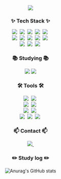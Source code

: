 <!--타이틀 부분-->
<div align="center">
  <img src="https://github.com/chohaming/chohaming/assets/122458809/2e81116d-5350-4b58-af78-730e50cef057" />
</div>

<!--내용 부분-->
<h3 align="center">✨ Tech Stack ✨</h3>
<div align="center">
  <img src="https://img.shields.io/badge/amazonwebservices-ff9900.svg?style=for-the-badge&logo=amazonwebservices&logoColor=232F3E" />&nbsp
  <img src="https://img.shields.io/badge/apacheairflow-29F1FB.svg?style=for-the-badge&logo=apacheairflow&logoColor=232F3E" />&nbsp
  <img src="https://img.shields.io/badge/GitActions-000000.svg?style=for-the-badge&logo=githubactions&logoColor=2088FF" />&nbsp
  <img src="https://img.shields.io/badge/ubuntu-AEAAAA.svg?style=for-the-badge&logo=ubuntu&logoColor=E95420" />&nbsp
  <img src="https://img.shields.io/badge/linux-FCC624.svg?style=for-the-badge&logo=linux&logoColor=000000" />&nbsp
</div>

<div align="center">
  <img src="https://img.shields.io/badge/python-3670A0?style=for-the-badge&logo=python&logoColor=ffdd54" />&nbsp
  <img src="https://img.shields.io/badge/dart-13AFF0.svg?style=for-the-badge&logo=dart&logoColor=0175C2" />&nbsp
  <img src="https://img.shields.io/badge/javascript-F7DF1E.svg?style=for-the-badge&logo=javascript&logoColor=20232a" />&nbsp
  <img src="https://img.shields.io/badge/html5-E34F26.svg?style=for-the-badge&logo=html5&logoColor=white" />&nbsp
  <img src="https://img.shields.io/badge/css3-1572B6.svg?style=for-the-badge&logo=css3&logoColor=white" />&nbsp
</div>

<div align="center">
  <img src="https://img.shields.io/badge/pandas-150458.svg?style=for-the-badge&logo=pandas&logoColor=white" />&nbsp
  <img src="https://img.shields.io/badge/numpy-4d77cf.svg?style=for-the-badge&logo=numpy&logoColor=white" />&nbsp
  <img src="https://img.shields.io/badge/Matplotlib-11557c.svg?style=for-the-badge&logo=Matplotlib&logoColor=white" />&nbsp
</div>


<h3 align="center">📚 Studying 📚</h3>
<div align="center">
  <img src="https://img.shields.io/badge/Flutter-527fff.svg?style=for-the-badge&logo=Flutter&logoColor=02569B" />
  <img src="https://img.shields.io/badge/react-20232a.svg?style=for-the-badge&logo=react&logoColor=61DAFB" />
</div>

<h3 align="center">🛠 Tools 🛠</h3>
<div align="center">
  <img src="https://img.shields.io/badge/git-F05033.svg?style=for-the-badge&logo=git&logoColor=white" />&nbsp
  <img src="https://img.shields.io/badge/github-181717.svg?style=for-the-badge&logo=github&logoColor=white" />&nbsp
</div>

<div align="center">
  <img src="https://img.shields.io/badge/VSCode-2C2C32.svg?style=for-the-badge&logo=visual-studio-code&logoColor=22ABF3" />&nbsp
  <img src="https://img.shields.io/badge/jupyter-2C2C32.svg?style=for-the-badge&logo=jupyter&logoColor=F37726" />&nbsp
</div>

<div align="center">
  <img src="https://img.shields.io/badge/figma-F24E1E.svg?style=for-the-badge&logo=figma&logoColor=white" />&nbsp
  <img src="https://img.shields.io/badge/ERDcloud-8a80eb.svg?style=for-the-badge&logo=cloud&logoColor=white" />&nbsp
<!--   <img src="https://img.shields.io/badge/Colab-2C2C32.svg?style=for-the-badge&logo=googlecolab&logoColor=F9AB00" />&nbsp -->
</div>

<div align="center">
  <img src="https://img.shields.io/badge/Notion-F3F3F3.svg?style=for-the-badge&logo=notion&logoColor=black" />&nbsp
  <img src="https://img.shields.io/badge/Slack-4A154B?style=for-the-badge&logo=slack&logoColor=white" />&nbsp
  <img src="https://img.shields.io/badge/jandi-00C473?style=for-the-badge&logo=jandi&logoColor=white" />&nbsp
</div>

<h3 align="center">📫 Contact 📫</h3>
<div align="center">
  <a href="mailto:jhklucky@gmail.com">
    <img
      src="https://img.shields.io/badge/jhklucky@gmail.com-D14836?style=for-the-badge&logo=gmail&logoColor=white"/>&nbsp
  </a>
</div>

<h3 align="center">✏️ Study log ✏️</h3>
<div align="center">
<!--   <a href="https://github.com/anuraghazra/github-readme-stats">
    <img src="https://github-readme-stats.vercel.app/api/top-langs/?username=chohaming&layout=donut" alt="Top Langs" />
  </a>
  <br> -->
  <img src="https://github-readme-stats.vercel.app/api?username=chohaming&show_icons=true&theme=tokyonight" alt="Anurag's GitHub stats" />
</div>
